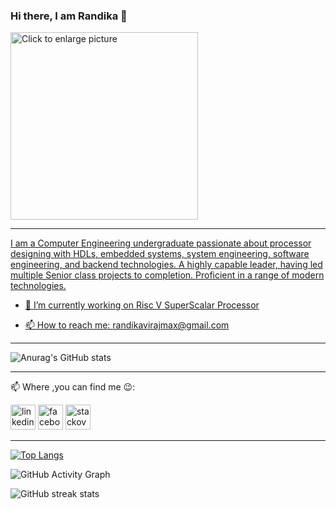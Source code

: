 
### Hi there, I am Randika 👋
<!-- ![]("https://drive.google.com/file/d/1gF5DWHTWYVMdgAEyivSB-ra70yBWJtGA/view?usp=sharing") -->

<a href="https://drive.google.com/uc?export=view&id=1gF5DWHTWYVMdgAEyivSB-ra70yBWJtGA"><img src="https://drive.google.com/uc?export=view&id=1gF5DWHTWYVMdgAEyivSB-ra70yBWJtGA" width="400" style="width: 300px; max-width: 100%; height: auto" title="Click to enlarge picture" />

 ---
 I am a Computer Engineering undergraduate passionate about processor designing with HDLs, embedded systems, system engineering, software engineering, and backend technologies. A highly capable leader, having led multiple Senior class projects to completion. Proficient in a range of modern technologies.



- 🔭 I’m currently working on Risc V SuperScalar Processor
<!-- - 🌱 I’m currently learning Rust  -->
- 📫 How to reach me: randikavirajmax@gmail.com 
---



![Anurag's GitHub stats](https://github-readme-stats.vercel.app/api?username=Randikaviraj&show_icons=true&theme=radical)



---
📫 Where ,you can find me :wink::<br>
 
[<img src='https://cdn.jsdelivr.net/npm/simple-icons@3.0.1/icons/linkedin.svg' alt='linkedin' height='40'>](https://www.linkedin.com/in/randika-viraj-b61824184//)  [<img src='https://cdn.jsdelivr.net/npm/simple-icons@3.0.1/icons/facebook.svg' alt='facebook' height='40'>](https://www.facebook.com/randika.viraj.58)  [<img src='https://cdn.jsdelivr.net/npm/simple-icons@3.0.1/icons/stackoverflow.svg' alt='stackoverflow' height='40'>](https://stackoverflow.com/users/12693966/randika) 

 ---

[![Top Langs](https://github-readme-stats.vercel.app/api/top-langs/?username=Randikaviraj)](https://github.com/anuraghazra/github-readme-stats)

![GitHub Activity Graph](https://activity-graph.herokuapp.com/graph?username=Randikaviraj)  

 


![GitHub streak stats](https://github-readme-streak-stats.herokuapp.com/?user=Randikaviraj) 
